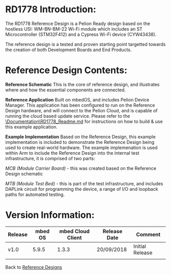 # RD1778 Introduction:

The RD1778 Reference Design is a Pelion Ready design based on the hostless USI: WM-BN-BM-22 Wi-Fi module which includes an ST Microcontroller (STM32F412) and a Cypress Wi-Fi device (CYW43438).

The reference design is a tested and proven starting point targetted towards the creation of both Development Boards and End Products.


# Reference Design Contents:
**Reference Schematic** 
This is the core of reference design, and illustrates where and how the essential components are connected. 

**Reference Application**
Built on mbedOS, and includes Pelion Device Manager. This application has been configured to run on the Reference Design hardware, and will connect to the Pelion Cloud, and is capable of running the cloud based update service.
Please refer to the [\Documentation\RD1778_Readme.md](https://github.com/ARMmbed/reference-design-RD1778/blob/master/Documentation/RD1778_README.md) for instructions on how to build & use this example application.

**Example Implementation** 
Based on the Reference Design, this example implementation is included to demonstrate the Reference Design being used to create real-world hardware. The example implemenation is used within Arm to include the Reference Design into the internal test infrastructure, it is comprised of two parts:

*MCB (Module Carrier Board)* - this was created based on the Reference Design schematic

*MTB (Module Test Bed)* - this is part of the test infrastructure, and includes DAPLink circuit for programming the device, a range of I/O and loopback paths for automated testing.
 


# Version Information:
		
| Release | mbed OS | mbed Cloud Client | Release Date | Comment |
| --- | --- | --- | --- | --- | 
|v1.0 | 5.9.5	| 1.3.3	| 20/09/2018 | Initial Release
| |  |  |   | 

Back to [Reference Designs](https://github.com/ARMmbed/reference-designs)
